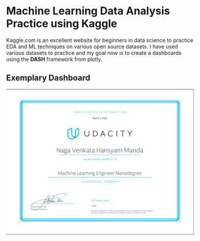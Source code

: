 # Machine Learning Data Analysis Practice using Kaggle

Kaggle.com is an excellent website for beginners in data science to practice EDA and ML techniques on various open source datasets. I have used various datasets to practice and my goal now is to create a dashboards using the **DASH** framework from plotly.

## Exemplary Dashboard 
![alt text](https://github.com/harisyammnv/Machine_Learning_Nano_degree_Udacity/blob/master/grad_udacity.png)
